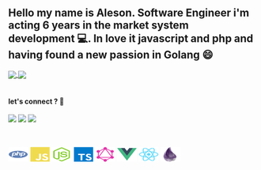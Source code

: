 ## Hello my name is Aleson. Software Engineer i'm acting 6 years in the market system development :computer:. In love it javascript and php and having found a new passion in Golang :smile: 
 


<div>
  <a href="https://github.com/aleesilva">
    <img align="center" height="200em" src="https://github-readme-stats.vercel.app/api?username=aleesilva&show_icons=true&include_all_commits=true&count_private=true&theme=synthwave">
    <img align="center" height="200em" src="https://github-readme-stats.vercel.app/api/top-langs/?username=aleesilva&layout=compact&langs_count=10&theme=synthwave">
  <a/>
</div>
<br>
  
#### let's connect ? :wave:
<div id="contacts">
<a href="mailto:proton.2016.ti@gmail.com" target="_blank"><img src="https://camo.githubusercontent.com/927d6b3961fa048ff7303daf291cb5869dfa25018997cf8c1373c2f6a85b1458/68747470733a2f2f696d672e736869656c64732e696f2f62616467652f2d476d61696c2d2532333333333f7374796c653d666f722d7468652d6261646765266c6f676f3d676d61696c266c6f676f436f6c6f723d7768697465" data-canonical-src="https://img.shields.io/badge/-Gmail-%23333?style=for-the-badge&amp;logo=gmail&amp;logoColor=white" style="max-width: 50%;"></a>  
<a href="https://www.linkedin.com/in/aleson-franca/" rel="nofollow" target="_blank"><img src="https://camo.githubusercontent.com/c00f87aeebbec37f3ee0857cc4c20b21fefde8a96caf4744383ebfe44a47fe3f/68747470733a2f2f696d672e736869656c64732e696f2f62616467652f2d4c696e6b6564496e2d2532333030373742353f7374796c653d666f722d7468652d6261646765266c6f676f3d6c696e6b6564696e266c6f676f436f6c6f723d7768697465" data-canonical-src="https://img.shields.io/badge/-LinkedIn-%230077B5?style=for-the-badge&amp;logo=linkedin&amp;logoColor=white" style="max-width: 50%;"></a>
<a href="https://instagram.com/aleesilva.17" rel="nofollow" target="_blank"><img src="https://camo.githubusercontent.com/acaa286597b43c96dc02b69b90de15a65c52063e31835b763a061cc815f64bac/68747470733a2f2f696d672e736869656c64732e696f2f62616467652f2d496e7374616772616d2d2532334534343035463f7374796c653d666f722d7468652d6261646765266c6f676f3d696e7374616772616d266c6f676f436f6c6f723d7768697465" data-canonical-src="https://img.shields.io/badge/-Instagram-%23E4405F?style=for-the-badge&amp;logo=instagram&amp;logoColor=white" style="max-width: 50%;"></a>

##

<div><br>
  <img align="center" alt="PHP" height="30" width="40" src="https://raw.githubusercontent.com/devicons/devicon/master/icons/php/php-plain.svg" style="max-width:100%;">
  <img align="center" alt="JS" height="30" width="40" src="https://raw.githubusercontent.com/devicons/devicon/master/icons/javascript/javascript-plain.svg" style="max-width:100%;">
  <img align="center" alt="nodejs" height="30" width="40" src="https://raw.githubusercontent.com/devicons/devicon/master/icons/nodejs/nodejs-original.svg" style="max-width:100%;">
  <img align="center" alt="TS" height="30" width="40" src="https://raw.githubusercontent.com/devicons/devicon/master/icons/typescript/typescript-plain.svg" style="max-width:100%;">
  <img align="center" alt="graphql" height="30" width="40" src="https://raw.githubusercontent.com/devicons/devicon/master/icons/graphql/graphql-plain.svg" style="max-width:100%;">
  <img align="center" alt="vue" height="30" width="40" src="https://raw.githubusercontent.com/devicons/devicon/master/icons/vuejs/vuejs-original.svg" style="max-width:100%;">
  <img align="center" alt="React" height="30" width="40" src="https://raw.githubusercontent.com/devicons/devicon/master/icons/react/react-original.svg" style="max-width:100%;">
  <img align="center" alt="React" height="30" width="40" src="https://raw.githubusercontent.com/devicons/devicon/master/icons/elixir/elixir-original.svg" style="max-width:100%;">
</div>
